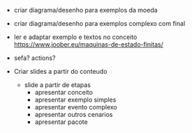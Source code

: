 


- criar diagrama/desenho para exemplos da moeda
- criar diagrama/desenho para exemplos complexo com final
- ler e adaptar exemplo e textos no conceito https://www.joober.eu/maquinas-de-estado-finitas/

- sefa? actions?

- Criar slides a partir do conteudo
  - slide a partir de etapas
    - apresentar conceito
    - apresentar exemplo simples
    - apresentar evento complexo
    - apresentar outros cenarios
    - apresentar pacote